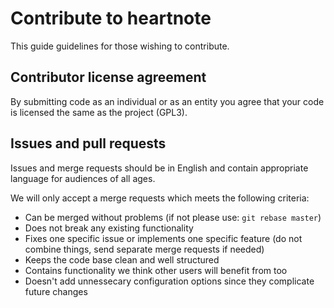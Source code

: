 # Contribute to heartnote

This guide guidelines for those wishing to contribute.

## Contributor license agreement

By submitting code as an individual or as an entity you agree that your code is licensed the same as the project (GPL3).

## Issues and pull requests

Issues and merge requests should be in English and contain appropriate language for audiences of all ages.

We will only accept a merge requests which meets the following criteria:

* Can be merged without problems (if not please use: `git rebase master`)
* Does not break any existing functionality
* Fixes one specific issue or implements one specific feature (do not combine things, send separate merge requests if needed)
* Keeps the code base clean and well structured
* Contains functionality we think other users will benefit from too
* Doesn't add unnessecary configuration options since they complicate future changes
